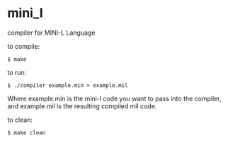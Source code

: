 mini_l
======

compiler for MINI-L Language

to compile:

	$ make

to run:

	$ ./compiler example.min > example.mil

Where example.min is the mini-l code
you want to pass into the compiler, and
example.mil is the resulting compiled
mil code.

to clean:

	$ make clean
